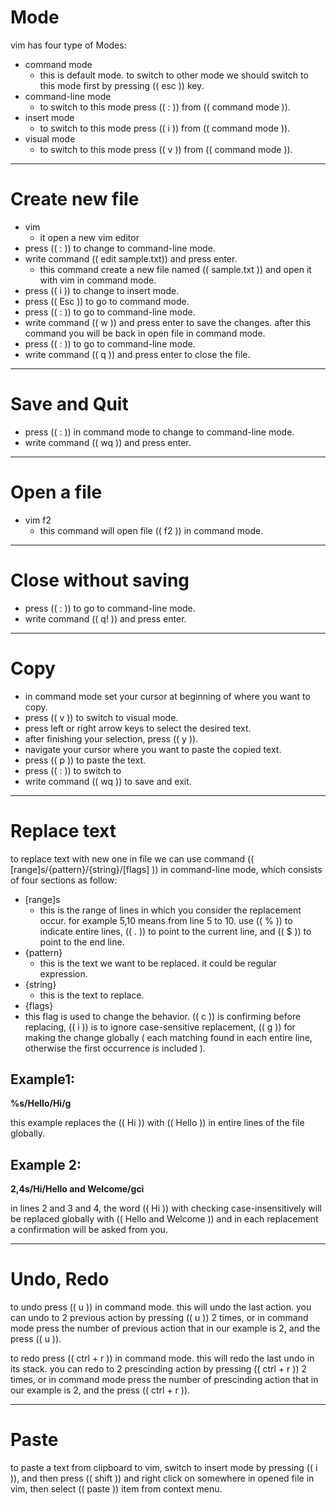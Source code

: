 # Mode

vim has four type of Modes:

- command mode
  - this is default mode. to switch to other mode we should switch to this mode first by pressing (( esc )) key.
- command-line mode
  - to switch to this mode press (( : )) from (( command mode )).
- insert mode
  - to switch to this mode press (( i )) from (( command mode )).
- visual mode
  - to switch to this mode press (( v )) from (( command mode )).

***

# Create new file

- vim
  - it open a new vim editor
- press (( : )) to change to command-line mode.
- write command (( edit sample.txt)) and press enter.
  - this command create a new file named (( sample.txt )) and open it with vim in command mode.
- press (( i )) to change to insert mode.
- press (( Esc )) to go to command mode.
- press (( : )) to go to command-line mode.
- write command (( w )) and press enter to save the changes. after this command you will be back in open file in command mode.
- press (( : )) to go to command-line mode.
- write command (( q )) and press enter to close the file.



***

# Save and Quit

- press (( : )) in command mode to change to command-line mode.
- write command (( wq )) and press enter.



***

# Open a file

- vim f2
  - this command will open file (( f2 )) in command mode.



***

# Close without saving

- press (( : )) to go to command-line mode.
- write command (( q! )) and press enter.



***

# Copy

- in command mode set your cursor at beginning of where you want to copy.
- press (( v )) to switch to visual mode.
- press left or right arrow keys to select the desired text.
- after finishing your selection, press (( y )).
- navigate your cursor where you want to paste the copied text.
- press (( p )) to paste the text.
- press (( : )) to switch to 
- write command (( wq )) to save and exit.

***

# Replace text

to replace text with new one in file we can use command (( [range]s/{pattern}/{string}/[flags] )) in command-line mode, which consists of four sections as follow:

- [range]s
  - this is the range of lines in which you consider the replacement occur. for example 5,10 means from line 5 to 10. use (( % )) to indicate entire lines, (( . )) to point to the current line, and (( $ )) to point to the end line. 
- {pattern}
  - this is the text we want to be replaced. it could be regular expression.
- {string}
  - this is the text to replace.
- {flags}
- this flag is used to change the behavior. (( c )) is confirming before replacing, (( i )) is to ignore case-sensitive replacement, (( g )) for making the change globally ( each matching found in each entire line, otherwise the first occurrence is included ).



## Example1: 

**%s/Hello/Hi/g**

this example replaces the (( Hi )) with (( Hello )) in entire lines of the file globally.



## Example 2:

**2,4s/Hi/Hello and Welcome/gci**

in lines 2 and 3 and 4, the word (( Hi )) with checking case-insensitively will be replaced globally with (( Hello and Welcome )) and in each replacement a confirmation will be asked from you.



***

# Undo, Redo

to undo press (( u )) in command mode. this will undo the last action. you can undo to 2 previous action by pressing (( u )) 2 times, or in command mode press the number of previous action that in our example is 2, and the press (( u )).

to redo press (( ctrl + r )) in command mode. this will redo the last undo in its stack. you can redo to 2 prescinding action by pressing (( ctrl + r )) 2 times, or in command mode press the number of prescinding action that in our example is 2, and the press (( ctrl + r )). 



***

# Paste

to paste a text from clipboard to vim,  switch to insert mode by pressing (( i )), and then press (( shift )) and right click on somewhere in opened file in vim, then select (( paste )) item from context menu. 
